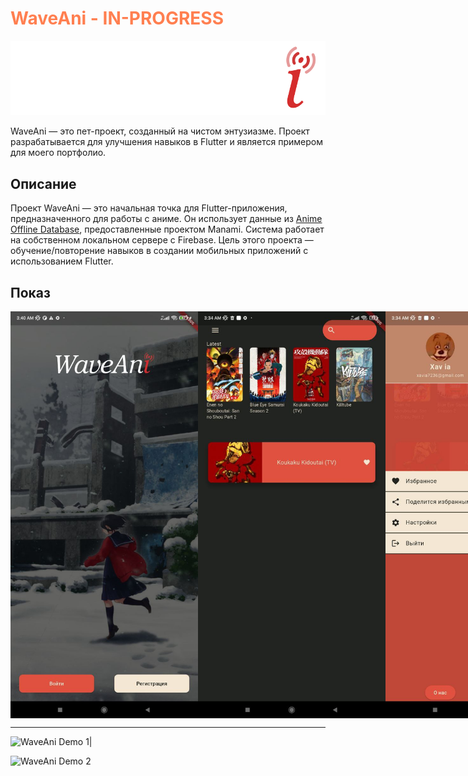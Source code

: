 <h1><span style="color: coral">WaveAni - IN-PROGRESS</span></h1>

![Логотип проекта](https://github.com/XaviaFlutter/AnimeApp_flutter/blob/master/assets/images/logo_anime.png?raw=true)

WaveAni — это пет-проект, созданный на чистом энтузиазме. Проект разрабатывается для улучшения навыков в Flutter и является примером для моего портфолио.

## Описание
Проект WaveAni — это начальная точка для Flutter-приложения, предназначенного для работы с аниме. Он использует данные из [Anime Offline Database](https://github.com/manami-project/anime-offline-database), предоставленные проектом Manami. Система работает на собственном локальном сервере с Firebase. Цель этого проекта — обучение/повторение навыков в создании мобильных приложений с использованием Flutter.

## Показ

<div style="display: flex; justify-content: space-between;">
  <img src="https://github.com/XaviaFlutter/AnimeApp_flutter/blob/master/assets/screenshots/screenshot1.jpg?raw=true" width="300" />
  <img src="https://github.com/XaviaFlutter/AnimeApp_flutter/blob/master/assets/screenshots/screenshot2.jpg?raw=true" width="300" />
  <img src="https://github.com/XaviaFlutter/AnimeApp_flutter/blob/master/assets/screenshots/screenshot4.jpg?raw=true" width="300" />
  <img src="https://github.com/XaviaFlutter/AnimeApp_flutter/blob/master/assets/screenshots/screenshot3.jpg?raw=true" width="300" />
</div>

---
![[WaveAni Demo 1](https://img.youtube.com/vi/z4cFByrSySg/0.jpg)](https://youtube.com/shorts/z4cFByrSySg?si=WNpnYY7Nn_uCnOxs)|

![[WaveAni Demo 2](https://img.youtube.com/vi/z4cFByrSySg/0.jpg)](https://www.youtube.com/watch?v=dQw4w9WgXcQ)

